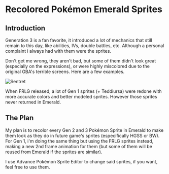# Recolored Pokémon Emerald Sprites

## Introduction

Generation 3 is a fan favorite, it introduced a lot of mechanics that still remain to this day, like abilities, IVs, double battles, etc. Although a personal complaint i always had with them were the sprites.

Don't get me wrong, they aren't bad, but some of them didn't look great (especially on the expressions), or were highly miscolored due to the original GBA's terrible screens. Here are a few examples.

![Sentret](https://media.discordapp.net/attachments/1074354433368018995/1212239750392586310/image.png?ex=65f11d3e&is=65dea83e&hm=58c4f6951c7401d94c48d3a444d62f4ad1be909911ade9f4eafdb54580b18a1f&=&format=webp&quality=lossless&width=687&height=482)

When FRLG released, a lot of Gen 1 sprites (+ Teddiursa) were redone with more accurate colors and better modeled sprites. However those sprites never returned in Emerald.

## The Plan
My plan is to recolor every Gen 2 and 3 Pokémon Sprite in Emerald to make them look as they do in future game's sprites (especifically HGSS or BW). For Gen 1, i'm doing the same thing but using the FRLG sprites instead, making a new 2nd frame animation for them (but some of them will be reused from Emerald if the sprites are similar). 

I use Advance Pokémon Sprite Editor to change said sprites, if you want, feel free to use them.

<!--stackedit_data:
eyJoaXN0b3J5IjpbLTQzMTc4NjEzOCwtODQxMjA3OTAxLDE5OD
Q0MjA2OTZdfQ==
-->